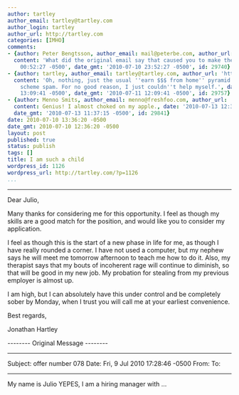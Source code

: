 ```yaml
---
author: tartley
author_email: tartley@tartley.com
author_login: tartley
author_url: http://tartley.com
categories: [IMHO]
comments:
- {author: Peter Bengtsson, author_email: mail@peterbe.com, author_url: 'http://www.peterbe.com',
  content: 'What did the original email say that caused you to make the funny?', date: '2010-07-11
    00:52:27 -0500', date_gmt: '2010-07-10 23:52:27 -0500', id: 29740}
- {author: tartley, author_email: tartley@tartley.com, author_url: 'http://tartley.com',
  content: 'Oh, nothing, just the usual ''earn $$$ from home'' pyramid recruitment
    scheme spam. For no good reason, I just couldn''t help myself.', date: '2010-07-11
    13:09:41 -0500', date_gmt: '2010-07-11 12:09:41 -0500', id: 29757}
- {author: Menno Smits, author_email: menno@freshfoo.com, author_url: 'http://freshfoo.com/',
  content: Genius! I almost choked on my apple., date: '2010-07-13 12:37:15 -0500',
  date_gmt: '2010-07-13 11:37:15 -0500', id: 29841}
date: 2010-07-10 13:36:20 -0500
date_gmt: 2010-07-10 12:36:20 -0500
layout: post
published: true
status: publish
tags: []
title: I am such a child
wordpress_id: 1126
wordpress_url: http://tartley.com/?p=1126
...
```

---

Dear Julio,

Many thanks for considering me for this opportunity. I feel as though my
skills are a good match for the position, and would like you to consider
my application.

I feel as though this is the start of a new phase in life for me, as
though I have really rounded a corner. I have not used a computer, but
my nephew says he will meet me tomorrow afternoon to teach me how to do
it. Also, my therapist says that my bouts of incoherent rage will
continue to diminish, so that will be good in my new job. My probation
for stealing from my previous employer is almost up.

I am high, but I can absolutely have this under control and be
completely sober by Monday, when I trust you will call me at your
earliest convenience.

Best regards,

Jonathan Hartley

-------- Original Message --------

  ---------- --------------------------------
  Subject:   offer number 078
  Date:      Fri, 9 Jul 2010 17:28:46 -0500
  From:      [](mailto:tartley@tartley.com)
  To:        
  ---------- --------------------------------

My name is Julio YEPES, I am a hiring manager with ...
